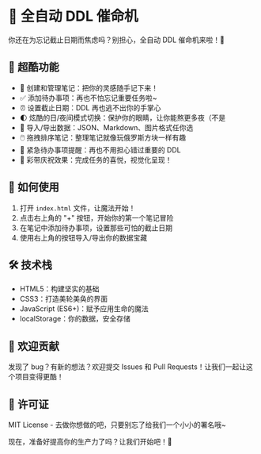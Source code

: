 # 🚀 全自动 DDL 催命机

你还在为忘记截止日期而焦虑吗？别担心，全自动 DDL 催命机来啦！🎉

## 🌟 超酷功能

- 📝 创建和管理笔记：把你的灵感随手记下来！
- ✅ 添加待办事项：再也不怕忘记重要任务啦~
- ⏰ 设置截止日期：DDL 再也逃不出你的手掌心
- 🌓 炫酷的日/夜间模式切换：保护你的眼睛，让你能熬更多夜（不是
- 💾 导入/导出数据：JSON、Markdown、图片格式任你选
- 🖱️ 拖拽排序笔记：整理笔记就像玩俄罗斯方块一样有趣
- 🚨 紧急待办事项提醒：再也不用担心错过重要的 DDL
- 🎊 彩带庆祝效果：完成任务的喜悦，视觉化呈现！

## 🚀 如何使用

1. 打开 `index.html` 文件，让魔法开始！
2. 点击右上角的 "+" 按钮，开始你的第一个笔记冒险
3. 在笔记中添加待办事项，设置那些可怕的截止日期
4. 使用右上角的按钮导入/导出你的数据宝藏

## 🛠️ 技术栈

- HTML5：构建坚实的基础
- CSS3：打造美轮美奂的界面
- JavaScript (ES6+)：赋予应用生命的魔法
- localStorage：你的数据，安全存储

## 🤝 欢迎贡献

发现了 bug？有新的想法？欢迎提交 Issues 和 Pull Requests！让我们一起让这个项目变得更酷！

## 📜 许可证

MIT License - 去做你想做的吧，只要别忘了给我们一个小小的署名哦~

现在，准备好提高你的生产力了吗？让我们开始吧！💪

